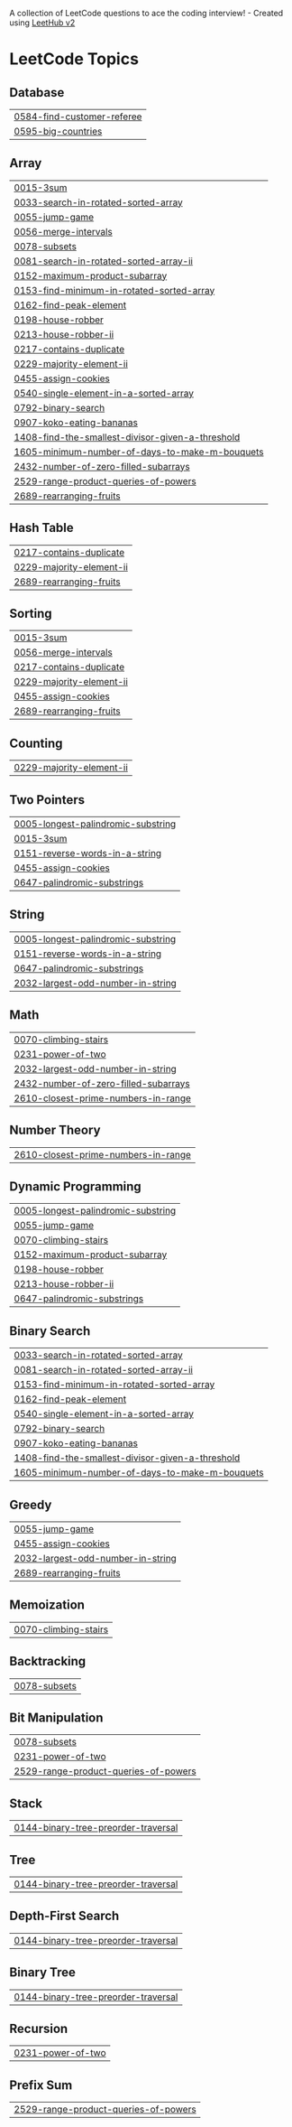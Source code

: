 A collection of LeetCode questions to ace the coding interview! - Created using [LeetHub v2](https://github.com/arunbhardwaj/LeetHub-2.0)
<!---LeetCode Topics Start-->
# LeetCode Topics
## Database
|  |
| ------- |
| [0584-find-customer-referee](https://github.com/Bhuvan028/Leetcode/tree/master/0584-find-customer-referee) |
| [0595-big-countries](https://github.com/Bhuvan028/Leetcode/tree/master/0595-big-countries) |
## Array
|  |
| ------- |
| [0015-3sum](https://github.com/Bhuvan028/Leetcode/tree/master/0015-3sum) |
| [0033-search-in-rotated-sorted-array](https://github.com/Bhuvan028/Leetcode/tree/master/0033-search-in-rotated-sorted-array) |
| [0055-jump-game](https://github.com/Bhuvan028/Leetcode/tree/master/0055-jump-game) |
| [0056-merge-intervals](https://github.com/Bhuvan028/Leetcode/tree/master/0056-merge-intervals) |
| [0078-subsets](https://github.com/Bhuvan028/Leetcode/tree/master/0078-subsets) |
| [0081-search-in-rotated-sorted-array-ii](https://github.com/Bhuvan028/Leetcode/tree/master/0081-search-in-rotated-sorted-array-ii) |
| [0152-maximum-product-subarray](https://github.com/Bhuvan028/Leetcode/tree/master/0152-maximum-product-subarray) |
| [0153-find-minimum-in-rotated-sorted-array](https://github.com/Bhuvan028/Leetcode/tree/master/0153-find-minimum-in-rotated-sorted-array) |
| [0162-find-peak-element](https://github.com/Bhuvan028/Leetcode/tree/master/0162-find-peak-element) |
| [0198-house-robber](https://github.com/Bhuvan028/Leetcode/tree/master/0198-house-robber) |
| [0213-house-robber-ii](https://github.com/Bhuvan028/Leetcode/tree/master/0213-house-robber-ii) |
| [0217-contains-duplicate](https://github.com/Bhuvan028/Leetcode/tree/master/0217-contains-duplicate) |
| [0229-majority-element-ii](https://github.com/Bhuvan028/Leetcode/tree/master/0229-majority-element-ii) |
| [0455-assign-cookies](https://github.com/Bhuvan028/Leetcode/tree/master/0455-assign-cookies) |
| [0540-single-element-in-a-sorted-array](https://github.com/Bhuvan028/Leetcode/tree/master/0540-single-element-in-a-sorted-array) |
| [0792-binary-search](https://github.com/Bhuvan028/Leetcode/tree/master/0792-binary-search) |
| [0907-koko-eating-bananas](https://github.com/Bhuvan028/Leetcode/tree/master/0907-koko-eating-bananas) |
| [1408-find-the-smallest-divisor-given-a-threshold](https://github.com/Bhuvan028/Leetcode/tree/master/1408-find-the-smallest-divisor-given-a-threshold) |
| [1605-minimum-number-of-days-to-make-m-bouquets](https://github.com/Bhuvan028/Leetcode/tree/master/1605-minimum-number-of-days-to-make-m-bouquets) |
| [2432-number-of-zero-filled-subarrays](https://github.com/Bhuvan028/Leetcode/tree/master/2432-number-of-zero-filled-subarrays) |
| [2529-range-product-queries-of-powers](https://github.com/Bhuvan028/Leetcode/tree/master/2529-range-product-queries-of-powers) |
| [2689-rearranging-fruits](https://github.com/Bhuvan028/Leetcode/tree/master/2689-rearranging-fruits) |
## Hash Table
|  |
| ------- |
| [0217-contains-duplicate](https://github.com/Bhuvan028/Leetcode/tree/master/0217-contains-duplicate) |
| [0229-majority-element-ii](https://github.com/Bhuvan028/Leetcode/tree/master/0229-majority-element-ii) |
| [2689-rearranging-fruits](https://github.com/Bhuvan028/Leetcode/tree/master/2689-rearranging-fruits) |
## Sorting
|  |
| ------- |
| [0015-3sum](https://github.com/Bhuvan028/Leetcode/tree/master/0015-3sum) |
| [0056-merge-intervals](https://github.com/Bhuvan028/Leetcode/tree/master/0056-merge-intervals) |
| [0217-contains-duplicate](https://github.com/Bhuvan028/Leetcode/tree/master/0217-contains-duplicate) |
| [0229-majority-element-ii](https://github.com/Bhuvan028/Leetcode/tree/master/0229-majority-element-ii) |
| [0455-assign-cookies](https://github.com/Bhuvan028/Leetcode/tree/master/0455-assign-cookies) |
| [2689-rearranging-fruits](https://github.com/Bhuvan028/Leetcode/tree/master/2689-rearranging-fruits) |
## Counting
|  |
| ------- |
| [0229-majority-element-ii](https://github.com/Bhuvan028/Leetcode/tree/master/0229-majority-element-ii) |
## Two Pointers
|  |
| ------- |
| [0005-longest-palindromic-substring](https://github.com/Bhuvan028/Leetcode/tree/master/0005-longest-palindromic-substring) |
| [0015-3sum](https://github.com/Bhuvan028/Leetcode/tree/master/0015-3sum) |
| [0151-reverse-words-in-a-string](https://github.com/Bhuvan028/Leetcode/tree/master/0151-reverse-words-in-a-string) |
| [0455-assign-cookies](https://github.com/Bhuvan028/Leetcode/tree/master/0455-assign-cookies) |
| [0647-palindromic-substrings](https://github.com/Bhuvan028/Leetcode/tree/master/0647-palindromic-substrings) |
## String
|  |
| ------- |
| [0005-longest-palindromic-substring](https://github.com/Bhuvan028/Leetcode/tree/master/0005-longest-palindromic-substring) |
| [0151-reverse-words-in-a-string](https://github.com/Bhuvan028/Leetcode/tree/master/0151-reverse-words-in-a-string) |
| [0647-palindromic-substrings](https://github.com/Bhuvan028/Leetcode/tree/master/0647-palindromic-substrings) |
| [2032-largest-odd-number-in-string](https://github.com/Bhuvan028/Leetcode/tree/master/2032-largest-odd-number-in-string) |
## Math
|  |
| ------- |
| [0070-climbing-stairs](https://github.com/Bhuvan028/Leetcode/tree/master/0070-climbing-stairs) |
| [0231-power-of-two](https://github.com/Bhuvan028/Leetcode/tree/master/0231-power-of-two) |
| [2032-largest-odd-number-in-string](https://github.com/Bhuvan028/Leetcode/tree/master/2032-largest-odd-number-in-string) |
| [2432-number-of-zero-filled-subarrays](https://github.com/Bhuvan028/Leetcode/tree/master/2432-number-of-zero-filled-subarrays) |
| [2610-closest-prime-numbers-in-range](https://github.com/Bhuvan028/Leetcode/tree/master/2610-closest-prime-numbers-in-range) |
## Number Theory
|  |
| ------- |
| [2610-closest-prime-numbers-in-range](https://github.com/Bhuvan028/Leetcode/tree/master/2610-closest-prime-numbers-in-range) |
## Dynamic Programming
|  |
| ------- |
| [0005-longest-palindromic-substring](https://github.com/Bhuvan028/Leetcode/tree/master/0005-longest-palindromic-substring) |
| [0055-jump-game](https://github.com/Bhuvan028/Leetcode/tree/master/0055-jump-game) |
| [0070-climbing-stairs](https://github.com/Bhuvan028/Leetcode/tree/master/0070-climbing-stairs) |
| [0152-maximum-product-subarray](https://github.com/Bhuvan028/Leetcode/tree/master/0152-maximum-product-subarray) |
| [0198-house-robber](https://github.com/Bhuvan028/Leetcode/tree/master/0198-house-robber) |
| [0213-house-robber-ii](https://github.com/Bhuvan028/Leetcode/tree/master/0213-house-robber-ii) |
| [0647-palindromic-substrings](https://github.com/Bhuvan028/Leetcode/tree/master/0647-palindromic-substrings) |
## Binary Search
|  |
| ------- |
| [0033-search-in-rotated-sorted-array](https://github.com/Bhuvan028/Leetcode/tree/master/0033-search-in-rotated-sorted-array) |
| [0081-search-in-rotated-sorted-array-ii](https://github.com/Bhuvan028/Leetcode/tree/master/0081-search-in-rotated-sorted-array-ii) |
| [0153-find-minimum-in-rotated-sorted-array](https://github.com/Bhuvan028/Leetcode/tree/master/0153-find-minimum-in-rotated-sorted-array) |
| [0162-find-peak-element](https://github.com/Bhuvan028/Leetcode/tree/master/0162-find-peak-element) |
| [0540-single-element-in-a-sorted-array](https://github.com/Bhuvan028/Leetcode/tree/master/0540-single-element-in-a-sorted-array) |
| [0792-binary-search](https://github.com/Bhuvan028/Leetcode/tree/master/0792-binary-search) |
| [0907-koko-eating-bananas](https://github.com/Bhuvan028/Leetcode/tree/master/0907-koko-eating-bananas) |
| [1408-find-the-smallest-divisor-given-a-threshold](https://github.com/Bhuvan028/Leetcode/tree/master/1408-find-the-smallest-divisor-given-a-threshold) |
| [1605-minimum-number-of-days-to-make-m-bouquets](https://github.com/Bhuvan028/Leetcode/tree/master/1605-minimum-number-of-days-to-make-m-bouquets) |
## Greedy
|  |
| ------- |
| [0055-jump-game](https://github.com/Bhuvan028/Leetcode/tree/master/0055-jump-game) |
| [0455-assign-cookies](https://github.com/Bhuvan028/Leetcode/tree/master/0455-assign-cookies) |
| [2032-largest-odd-number-in-string](https://github.com/Bhuvan028/Leetcode/tree/master/2032-largest-odd-number-in-string) |
| [2689-rearranging-fruits](https://github.com/Bhuvan028/Leetcode/tree/master/2689-rearranging-fruits) |
## Memoization
|  |
| ------- |
| [0070-climbing-stairs](https://github.com/Bhuvan028/Leetcode/tree/master/0070-climbing-stairs) |
## Backtracking
|  |
| ------- |
| [0078-subsets](https://github.com/Bhuvan028/Leetcode/tree/master/0078-subsets) |
## Bit Manipulation
|  |
| ------- |
| [0078-subsets](https://github.com/Bhuvan028/Leetcode/tree/master/0078-subsets) |
| [0231-power-of-two](https://github.com/Bhuvan028/Leetcode/tree/master/0231-power-of-two) |
| [2529-range-product-queries-of-powers](https://github.com/Bhuvan028/Leetcode/tree/master/2529-range-product-queries-of-powers) |
## Stack
|  |
| ------- |
| [0144-binary-tree-preorder-traversal](https://github.com/Bhuvan028/Leetcode/tree/master/0144-binary-tree-preorder-traversal) |
## Tree
|  |
| ------- |
| [0144-binary-tree-preorder-traversal](https://github.com/Bhuvan028/Leetcode/tree/master/0144-binary-tree-preorder-traversal) |
## Depth-First Search
|  |
| ------- |
| [0144-binary-tree-preorder-traversal](https://github.com/Bhuvan028/Leetcode/tree/master/0144-binary-tree-preorder-traversal) |
## Binary Tree
|  |
| ------- |
| [0144-binary-tree-preorder-traversal](https://github.com/Bhuvan028/Leetcode/tree/master/0144-binary-tree-preorder-traversal) |
## Recursion
|  |
| ------- |
| [0231-power-of-two](https://github.com/Bhuvan028/Leetcode/tree/master/0231-power-of-two) |
## Prefix Sum
|  |
| ------- |
| [2529-range-product-queries-of-powers](https://github.com/Bhuvan028/Leetcode/tree/master/2529-range-product-queries-of-powers) |
<!---LeetCode Topics End-->